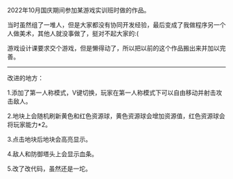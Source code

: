 2022年10月国庆期间参加某游戏实训班时做的作品。

当时虽然组了一堆人，但是大家都没有协同开发经验，最后变成了我做程序另一个人做美术，其他人就没事做了，挺对不起大家的:(

游戏设计课要求交个游戏，但是懒得动了，所以把以前的这个作品搬出来并加以完善。


-----------------------------------------------------------------



改进的地方：

1.添加了第一人称模式，V键切换，玩家在第一人称模式下可以自由移动并射击攻击敌人。

2.地块上会随机刷新黄色和红色资源球，黄色资源球会增加资源值，红色资源球会将玩家能力*2。

3.点击地块后地块会高亮显示。

4.敌人和防御塔头上会显示血条。

5.改了改代码，虽然还是一坨。
